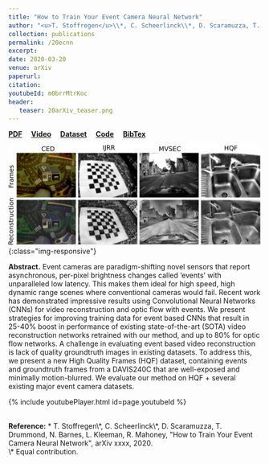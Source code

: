 ```yaml
---
title: "How to Train Your Event Camera Neural Network"
author: "<u>T. Stoffregen</u>\\*, C. Scheerlinck\\*, D. Scaramuzza, T. Drummond, N. Barnes, L. Kleeman and R. Mahoney"
collection: publications
permalink: /20ecnn
excerpt: 
date: 2020-03-20
venue: arXiv
paperurl:
citation: 
youtubeId: m0brrMtrKoc
header:
   teaser: 20arXiv_teaser.png
---
```


<a href="https://arxiv.org/pdf/2003.09078.pdf" target="_blank"><b>PDF</b></a>&emsp;
<a href="https://youtu.be/m0brrMtrKoc" target="_blank"><b>Video</b></a>&emsp;
<a href="https://drive.google.com/drive/folders/18Xdr6pxJX0ZXTrXW9tK0hC3ZpmKDIt6_?usp=sharing"><b>Dataset</b></a>&emsp;
<a href="https://github.com/TimoStoff/event_cnn_minimal" target="_blank"><b>Code</b></a>&emsp;
<a href="https://timostoff.github.io/files/20arxiv.txt" target="_blank"><b>BibTex</b></a>

![ecnn20_banner](/images/20arXiv_banner.png){:class="img-responsive"}

<b>Abstract.</b> Event cameras are paradigm-shifting novel sensors that report asynchronous, per-pixel brightness changes called ‘events’ with unparalleled low latency. This makes them ideal for high speed, high dynamic range scenes where conventional cameras would fail. Recent work has demonstrated impressive results using Convolutional Neural Networks (CNNs) for video reconstruction and optic flow with events. We present strategies for improving training data for event based CNNs that result in 25-40% boost in performance of existing state-of-the-art (SOTA) video reconstruction networks retrained with our method, and up to 80% for optic flow networks. A challenge in evaluating event based video reconstruction is lack of quality groundtruth images in existing datasets. To address this, we present a new High Quality Frames (HQF) dataset, containing events and groundtruth frames from a DAVIS240C that are well-exposed and minimally motion-blurred. We evaluate our method on HQF + several existing major event camera datasets.

{% include youtubePlayer.html id=page.youtubeId %}

<br />
<b>Reference:</b>
* T. Stoffregen\*, C. Scheerlinck\*, D. Scaramuzza, T. Drummond, N. Barnes, L. Kleeman, R. Mahoney, "How to Train Your Event Camera Neural Network", arXiv xxxx, 2020.

<br />
\* Equal contribution.
<br />

